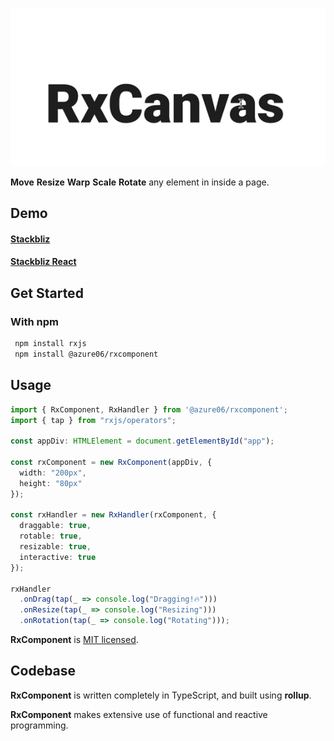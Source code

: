 <p align="center">
  <img src="resources/rxcanvas.gif" style="border-radius: 5px;" alt="RxCanvas" width="566"/>
</p>

**Move** **Resize** **Warp** **Scale** **Rotate** any element in inside a page.

## Demo 
   #### [Stackbliz](https://stackblitz.com/edit/typescript-4hbnwf)
   #### [Stackbliz React](https://stackblitz.com/edit/rxcomponent)


## Get Started

### With npm

```sh
 npm install rxjs
 npm install @azure06/rxcomponent
```

## Usage

```ts
import { RxComponent, RxHandler } from '@azure06/rxcomponent';
import { tap } from "rxjs/operators";

const appDiv: HTMLElement = document.getElementById("app");

const rxComponent = new RxComponent(appDiv, {
  width: "200px",
  height: "80px"
});

const rxHandler = new RxHandler(rxComponent, {
  draggable: true,
  rotable: true,
  resizable: true,
  interactive: true
});

rxHandler
  .onDrag(tap(_ => console.log("Dragging!🔥")))
  .onResize(tap(_ => console.log("Resizing")))
  .onRotation(tap(_ => console.log("Rotating")));

```

**RxComponent** is [MIT licensed](LICENSE).

## Codebase

**RxComponent** is written completely in TypeScript, and built using **rollup**.

**RxComponent** makes extensive use of functional and reactive programming.
